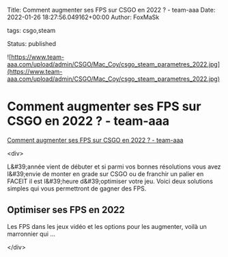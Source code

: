 Title: Comment augmenter ses FPS sur CSGO en 2022 ? - team-aaa
Date: 2022-01-26 18:27:56.049162+00:00
Author: FoxMaSk 

tags: csgo,steam

Status: published


![https://www.team-aaa.com/upload/admin/CSGO/Mac_Coy/csgo_steam_parametres_2022.jpg](https://www.team-aaa.com/upload/admin/CSGO/Mac_Coy/csgo_steam_parametres_2022.jpg)


# Comment augmenter ses FPS sur CSGO en 2022 ? - team-aaa

[Comment augmenter ses FPS sur CSGO en 2022 ? - team-aaa](https://www.team-aaa.com/fr/breve/augmenter-ses-fps-sur-csgo-en-2022_124035)

&lt;div&gt;

L\&#39;année vient de débuter et si parmi vos bonnes résolutions vous avez
l\&#39;envie de monter en grade sur CSGO ou de franchir un palier en FACEIT
il est l\&#39;heure d\&#39;optimiser votre jeu. Voici deux solutions simples qui
vous permettront de gagner des FPS.

Optimiser ses FPS en 2022
-------------------------

Les FPS dans les jeux vidéo et les options pour les augmenter, voilà un
marronnier qui ...

&lt;/div&gt;